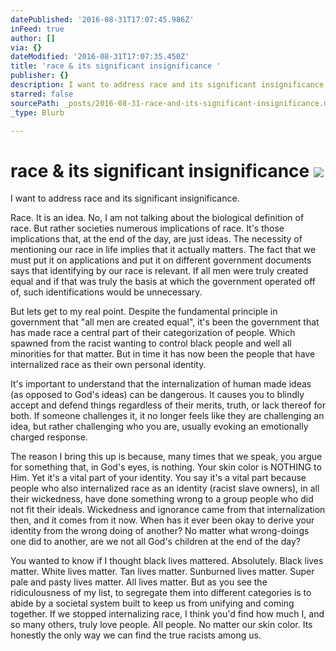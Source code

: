 ```yaml
---
datePublished: '2016-08-31T17:07:45.986Z'
inFeed: true
author: []
via: {}
dateModified: '2016-08-31T17:07:35.450Z'
title: 'race & its significant insignificance '
publisher: {}
description: I want to address race and its significant insignificance.
starred: false
sourcePath: _posts/2016-08-31-race-and-its-significant-insignificance.md
_type: Blurb

---
```

# race & its significant insignificance ![](https://imgflo.herokuapp.com/graph/2b2431f8e7ba7b0/e39c7f812a6d37025d76601d309ccba8/croprotate.jpg?cropheight=641&cropwidth=2000&degrees=0&input=https%3A%2F%2Fthe-grid-user-content.s3-us-west-2.amazonaws.com%2Ff341a448-947f-4324-98f8-d078e1fffe35.jpg&x=0&y=200)

I want to address race and its significant insignificance.

Race. It is an idea. No, I am not talking about the biological definition of race. But rather societies numerous implications of race. It's those implications that, at the end of the day, are just ideas. The necessity of mentioning our race in life implies that it actually matters. The fact that we must put it on applications and put it on different government documents says that identifying by our race is relevant. If all men were truly created equal and if that was truly the basis at which the government operated off of, such identifications would be unnecessary.

But lets get to my real point. Despite the fundamental principle in government that "all men are created equal", it's been the government that has made race a central part of their categorization of people. Which spawned from the racist wanting to control black people and well all minorities for that matter. But in time it has now been the people that have internalized race as their own personal identity.

It's important to understand that the internalization of human made ideas (as opposed to God's ideas) can be dangerous. It causes you to blindly accept and defend things regardless of their merits, truth, or lack thereof for both. If someone challenges it, it no longer feels like they are challenging an idea, but rather challenging who you are, usually evoking an emotionally charged response.

The reason I bring this up is because, many times that we speak, you argue for something that, in God's eyes, is nothing. Your skin color is NOTHING to Him. Yet it's a vital part of your identity. You say it's a vital part because people who also internalized race as an identity (racist slave owners), in all their wickedness, have done something wrong to a group people who did not fit their ideals. Wickedness and ignorance came from that internalization then, and it comes from it now. When has it ever been okay to derive your identity from the wrong doing of another? No matter what wrong-doings one did to another, are we not all God's children at the end of the day?

You wanted to know if I thought black lives mattered. Absolutely. Black lives matter. White lives matter. Tan lives matter. Sunburned lives matter. Super pale and pasty lives matter. All lives matter. But as you see the ridiculousness of my list, to segregate them into different categories is to abide by a societal system built to keep us from unifying and coming together. If we stopped internalizing race, I think you'd find how much I, and so many others, truly love people. All people. No matter our skin color. Its honestly the only way we can find the true racists among us.